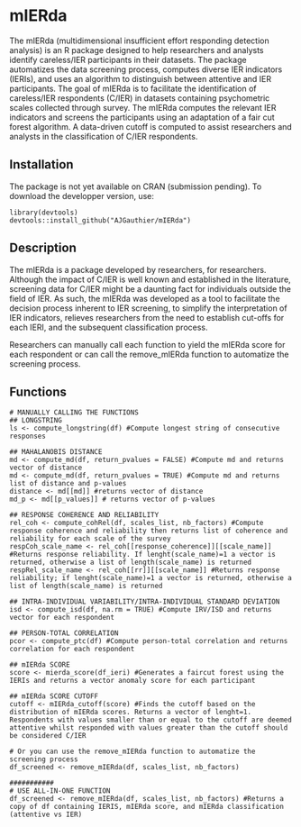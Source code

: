 # mIERda
The mIERda (multidimensional insufficient effort responding detection analysis) is an R package designed to help researchers and analysts identify careless/IER participants in their datasets. The package automatizes the data screening process, computes diverse IER indicators (IERIs), and uses an algorithm to distinguish between attentive and IER participants. The goal of mIERda is to facilitate the identification of careless/IER respondents (C/IER) in datasets containing psychometric scales collected through survey. The mIERda computes the relevant IER indicators and screens the participants using an adaptation of a fair cut forest algorithm. A data-driven cutoff is computed to assist researchers and analysts in the classification of C/IER respondents.

## Installation
The package is not yet available on CRAN (submission pending). To download the developper version, use:

```{r}
library(devtools)
devtools::install_github("AJGauthier/mIERda")
```

## Description
The mIERda is a package developed by researchers, for researchers. Although the impact of C/IER is well known and established in the literature, screening data for C/IER might be a daunting fact for individuals outside the field of IER. As such, the mIERda was developed as a tool to facilitate the decision process inherent to IER screening, to simplify the interpretation of IER indicators, relieves researchers from the need to establish cut-offs for each IERI, and the subsequent classification process.

Researchers can manually call each function to yield the mIERda score for each respondent or can call the remove_mIERda function to automatize the screening process.

## Functions
```{r}
# MANUALLY CALLING THE FUNCTIONS
## LONGSTRING
ls <- compute_longstring(df) #Compute longest string of consecutive responses

## MAHALANOBIS DISTANCE
md <- compute_md(df, return_pvalues = FALSE) #Compute md and returns vector of distance
md <- compute_md(df, return_pvalues = TRUE) #Compute md and returns list of distance and p-values
distance <- md[[md]] #returns vector of distance
md_p <- md[[p_values]] # returns vector of p-values 

## RESPONSE COHERENCE AND RELIABILITY
rel_coh <- compute_cohRel(df, scales_list, nb_factors) #Compute response coherence and reliability then returns list of coherence and reliability for each scale of the survey
respCoh_scale_name <- rel_coh[[response_coherence]][[scale_name]] #Returns response reliability. If lenght(scale_name)=1 a vector is returned, otherwise a list of length(scale_name) is returned
respRel_scale_name <- rel_coh[[rr]][[scale_name]] #Returns response reliability; if lenght(scale_name)=1 a vector is returned, otherwise a list of length(scale_name) is returned

## INTRA-INDIVIDUAL VARIABILITY/INTRA-INDIVIDUAL STANDARD DEVIATION
isd <- compute_isd(df, na.rm = TRUE) #Compute IRV/ISD and returns vector for each respondent

## PERSON-TOTAL CORRELATION
pcor <- compute_ptc(df) #Compute person-total correlation and returns correlation for each respondent

## mIERda SCORE
score <- mierda_score(df_ieri) #Generates a faircut forest using the IERIs and returns a vector anomaly score for each participant

## mIERda SCORE CUTOFF
cutoff <- mIERda_cutoff(score) #Finds the cutoff based on the distribution of mIERda scores. Returns a vector of lenght=1. Respondents with values smaller than or equal to the cutoff are deemed attentive whilst responded with values greater than the cutoff should be considered C/IER

# Or you can use the remove_mIERda function to automatize the screening process
df_screened <- remove_mIERda(df, scales_list, nb_factors)

###########
# USE ALL-IN-ONE FUNCTION
df_screened <- remove_mIERda(df, scales_list, nb_factors) #Returns a copy of df containing IERIS, mIERda score, and mIERda classification (attentive vs IER)
```
